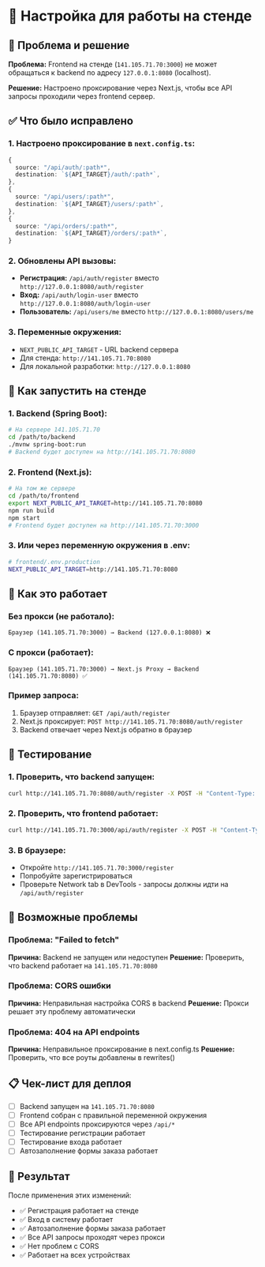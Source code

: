 # 🚀 Настройка для работы на стенде

## 🔧 Проблема и решение

**Проблема:** Frontend на стенде (`141.105.71.70:3000`) не может обращаться к backend по адресу `127.0.0.1:8080` (localhost).

**Решение:** Настроено проксирование через Next.js, чтобы все API запросы проходили через frontend сервер.

## ✅ Что было исправлено

### 1. **Настроено проксирование в `next.config.ts`:**
```typescript
{
  source: "/api/auth/:path*",
  destination: `${API_TARGET}/auth/:path*`,
},
{
  source: "/api/users/:path*", 
  destination: `${API_TARGET}/users/:path*`,
},
{
  source: "/api/orders/:path*",
  destination: `${API_TARGET}/orders/:path*`,
}
```

### 2. **Обновлены API вызовы:**
- **Регистрация:** `/api/auth/register` вместо `http://127.0.0.1:8080/auth/register`
- **Вход:** `/api/auth/login-user` вместо `http://127.0.0.1:8080/auth/login-user`
- **Пользователь:** `/api/users/me` вместо `http://127.0.0.1:8080/users/me`

### 3. **Переменные окружения:**
- `NEXT_PUBLIC_API_TARGET` - URL backend сервера
- Для стенда: `http://141.105.71.70:8080`
- Для локальной разработки: `http://127.0.0.1:8080`

## 🚀 Как запустить на стенде

### 1. **Backend (Spring Boot):**
```bash
# На сервере 141.105.71.70
cd /path/to/backend
./mvnw spring-boot:run
# Backend будет доступен на http://141.105.71.70:8080
```

### 2. **Frontend (Next.js):**
```bash
# На том же сервере
cd /path/to/frontend
export NEXT_PUBLIC_API_TARGET=http://141.105.71.70:8080
npm run build
npm start
# Frontend будет доступен на http://141.105.71.70:3000
```

### 3. **Или через переменную окружения в .env:**
```bash
# frontend/.env.production
NEXT_PUBLIC_API_TARGET=http://141.105.71.70:8080
```

## 🔄 Как это работает

### **Без прокси (не работало):**
```
Браузер (141.105.71.70:3000) → Backend (127.0.0.1:8080) ❌
```

### **С прокси (работает):**
```
Браузер (141.105.71.70:3000) → Next.js Proxy → Backend (141.105.71.70:8080) ✅
```

### **Пример запроса:**
1. Браузер отправляет: `GET /api/auth/register`
2. Next.js проксирует: `POST http://141.105.71.70:8080/auth/register`
3. Backend отвечает через Next.js обратно в браузер

## 🧪 Тестирование

### 1. **Проверить, что backend запущен:**
```bash
curl http://141.105.71.70:8080/auth/register -X POST -H "Content-Type: application/json" -d '{"username":"test","password":"123456"}'
```

### 2. **Проверить, что frontend работает:**
```bash
curl http://141.105.71.70:3000/api/auth/register -X POST -H "Content-Type: application/json" -d '{"username":"test","password":"123456"}'
```

### 3. **В браузере:**
- Откройте `http://141.105.71.70:3000/register`
- Попробуйте зарегистрироваться
- Проверьте Network tab в DevTools - запросы должны идти на `/api/auth/register`

## 🐛 Возможные проблемы

### **Проблема: "Failed to fetch"**
**Причина:** Backend не запущен или недоступен
**Решение:** Проверить, что backend работает на `141.105.71.70:8080`

### **Проблема: CORS ошибки**
**Причина:** Неправильная настройка CORS в backend
**Решение:** Прокси решает эту проблему автоматически

### **Проблема: 404 на API endpoints**
**Причина:** Неправильное проксирование в next.config.ts
**Решение:** Проверить, что все роуты добавлены в rewrites()

## 📋 Чек-лист для деплоя

- [ ] Backend запущен на `141.105.71.70:8080`
- [ ] Frontend собран с правильной переменной окружения
- [ ] Все API endpoints проксируются через `/api/*`
- [ ] Тестирование регистрации работает
- [ ] Тестирование входа работает
- [ ] Автозаполнение формы заказа работает

## 🎯 Результат

После применения этих изменений:
- ✅ Регистрация работает на стенде
- ✅ Вход в систему работает
- ✅ Автозаполнение формы заказа работает
- ✅ Все API запросы проходят через прокси
- ✅ Нет проблем с CORS
- ✅ Работает на всех устройствах
